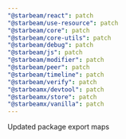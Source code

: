 ```yaml
---
"@starbeam/react": patch
"@starbeam/use-resource": patch
"@starbeam/core": patch
"@starbeam/core-utils": patch
"@starbeam/debug": patch
"@starbeam/js": patch
"@starbeam/modifier": patch
"@starbeam/peer": patch
"@starbeam/timeline": patch
"@starbeam/verify": patch
"@starbeamx/devtool": patch
"@starbeamx/store": patch
"@starbeamx/vanilla": patch
---
```


Updated package export maps
